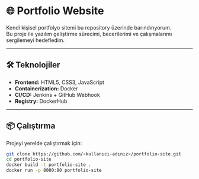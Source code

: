 # 🌐 Portfolio Website

Kendi kişisel portfolyo sitemi bu repository üzerinde barındırıyorum.  
Bu proje ile yazılım geliştirme sürecimi, becerilerimi ve çalışmalarımı sergilemeyi hedefledim.  

---

## 🛠️ Teknolojiler

- **Frontend:** HTML5, CSS3, JavaScript  
- **Containerization:** Docker  
- **CI/CD:** Jenkins + GitHub Webhook  
- **Registry:** DockerHub  

---

## 📦 Çalıştırma

Projeyi yerelde çalıştırmak için:

```bash
git clone https://github.com/<kullanıcı-adınız>/portfolio-site.git
cd portfolio-site
docker build -t portfolio-site .
docker run -p 8080:80 portfolio-site
